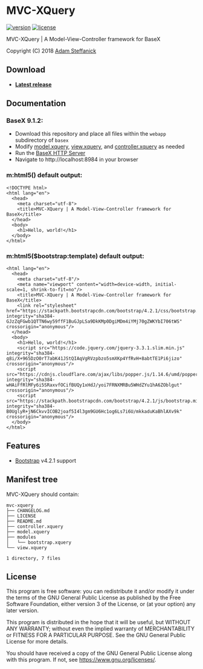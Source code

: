 # MVC-XQuery

[![version][version-badge]][CHANGELOG] [![license][license-badge]][LICENSE]

MVC-XQuery | A Model-View-Controller framework for BaseX 

Copyright (C) 2018 [Adam Steffanick](https://www.steffanick.com/adam/)

## Download
* [**Latest release**](https://github.com/AdamSteffanick/mvc-xquery/releases/latest)

## Documentation
### BaseX 9.1.2:
* Download this repository and place all files within the `webapp` subdirectory of `basex`
* Modify [model.xquery], [view.xquery], and [controller.xquery] as needed
* Run the [BaseX HTTP Server](http://docs.basex.org/wiki/Startup#HTTP_Server)
* Navigate to http://localhost:8984 in your browser

### m:html5() default output:
```
<!DOCTYPE html>
<html lang="en">
  <head>
    <meta charset="utf-8">
    <title>MVC-XQuery | A Model-View-Controller framework for BaseX</title>
  </head>
  <body>
    <h1>Hello, world!</h1>
  </body>
</html>
```

### m:html5($bootstrap:template) default output:
```
<html lang="en">
  <head>
    <meta charset="utf-8"/>
    <meta name="viewport" content="width=device-width, initial-scale=1, shrink-to-fit=no"/>
    <title>MVC-XQuery | A Model-View-Controller framework for BaseX</title>
    <link rel="stylesheet" href="https://stackpath.bootstrapcdn.com/bootstrap/4.2.1/css/bootstrap.min.css" integrity="sha384-GJzZqFGwb1QTTN6wy59ffF1BuGJpLSa9DkKMp0DgiMDm4iYMj70gZWKYbI706tWS" crossorigin="anonymous"/>
  </head>
  <body>
    <h1>Hello, world!</h1>
    <script src="https://code.jquery.com/jquery-3.3.1.slim.min.js" integrity="sha384-q8i/X+965DzO0rT7abK41JStQIAqVgRVzpbzo5smXKp4YfRvH+8abtTE1Pi6jizo" crossorigin="anonymous"/>
    <script src="https://cdnjs.cloudflare.com/ajax/libs/popper.js/1.14.6/umd/popper.min.js" integrity="sha384-wHAiFfRlMFy6i5SRaxvfOCifBUQy1xHdJ/yoi7FRNXMRBu5WHdZYu1hA6ZOblgut" crossorigin="anonymous"/>
    <script src="https://stackpath.bootstrapcdn.com/bootstrap/4.2.1/js/bootstrap.min.js" integrity="sha384-B0UglyR+jN6CkvvICOB2joaf5I4l3gm9GU6Hc1og6Ls7i6U/mkkaduKaBhlAXv9k" crossorigin="anonymous"/>
  </body>
</html>
```

## Features
* [Bootstrap] v4.2.1 support

## Manifest tree
MVC-XQuery should contain:

```
mvc-xquery
├── CHANGELOG.md
├── LICENSE
├── README.md
├── controller.xquery
├── model.xquery
├── modules
│   └── bootstrap.xquery
└── view.xquery

1 directory, 7 files
```

## License
This program is free software: you can redistribute it and/or modify it under the terms of the GNU General Public License as published by the Free Software Foundation, either version 3 of the License, or (at your option) any later version.

This program is distributed in the hope that it will be useful, but WITHOUT ANY WARRANTY; without even the implied warranty of MERCHANTABILITY or FITNESS FOR A PARTICULAR PURPOSE. See the GNU General Public License for more details.

You should have received a copy of the GNU General Public License along with this program. If not, see <https://www.gnu.org/licenses/>.

[CHANGELOG]: ./CHANGELOG.md
[version-badge]: https://img.shields.io/badge/mvc--xquery-v0.2.1-0038e2.svg?style=flat-square
[LICENSE]: ./LICENSE
[license-badge]: https://img.shields.io/badge/license-GPL-0038e2.svg?style=flat-square

[model.xquery]: ./model.xquery
[view.xquery]: ./view.xquery
[controller.xquery]: ./controller.xquery

[Bootstrap]: https://getbootstrap.com/